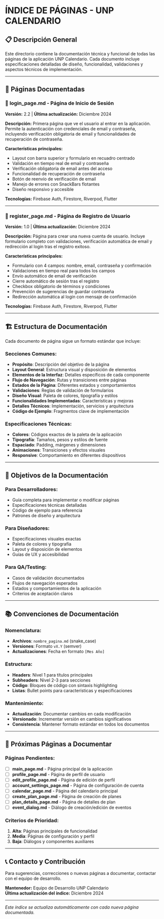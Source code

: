 # ÍNDICE DE PÁGINAS - UNP CALENDARIO

## 📋 Descripción General
Este directorio contiene la documentación técnica y funcional de todas las páginas de la aplicación UNP Calendario. Cada documento incluye especificaciones detalladas de diseño, funcionalidad, validaciones y aspectos técnicos de implementación.

---

## 📄 Páginas Documentadas

### 🔐 **login_page.md** - Página de Inicio de Sesión
**Versión:** 2.2 | **Última actualización:** Diciembre 2024

**Descripción:** Primera página que ve el usuario al entrar en la aplicación. Permite la autenticación con credenciales de email y contraseña, incluyendo verificación obligatoria de email y funcionalidades de recuperación de contraseña.

**Características principales:**
- Layout con barra superior y formulario en recuadro centrado
- Validación en tiempo real de email y contraseña
- Verificación obligatoria de email antes del acceso
- Funcionalidad de recuperación de contraseña
- Botón de reenvío de verificación de email
- Manejo de errores con SnackBars flotantes
- Diseño responsivo y accesible

**Tecnologías:** Firebase Auth, Firestore, Riverpod, Flutter

---

### 📝 **register_page.md** - Página de Registro de Usuario
**Versión:** 1.0 | **Última actualización:** Diciembre 2024

**Descripción:** Página para crear una nueva cuenta de usuario. Incluye formulario completo con validaciones, verificación automática de email y redirección al login tras el registro exitoso.

**Características principales:**
- Formulario con 4 campos: nombre, email, contraseña y confirmación
- Validaciones en tiempo real para todos los campos
- Envío automático de email de verificación
- Cierre automático de sesión tras el registro
- Checkbox obligatorio de términos y condiciones
- Prevención de sugerencias de guardar contraseña
- Redirección automática al login con mensaje de confirmación

**Tecnologías:** Firebase Auth, Firestore, Riverpod, Flutter

---

## 🏗️ **Estructura de Documentación**

Cada documento de página sigue un formato estándar que incluye:

### **Secciones Comunes:**
- **Propósito**: Descripción del objetivo de la página
- **Layout General**: Estructura visual y disposición de elementos
- **Elementos de la Interfaz**: Detalles específicos de cada componente
- **Flujo de Navegación**: Rutas y transiciones entre páginas
- **Estados de la Página**: Diferentes estados y comportamientos
- **Validaciones**: Reglas de validación de formularios
- **Diseño Visual**: Paleta de colores, tipografía y estilos
- **Funcionalidades Implementadas**: Características y mejoras
- **Detalles Técnicos**: Implementación, servicios y arquitectura
- **Código de Ejemplo**: Fragmentos clave de implementación

### **Especificaciones Técnicas:**
- **Colores**: Códigos exactos de la paleta de la aplicación
- **Tipografía**: Tamaños, pesos y estilos de fuente
- **Espaciado**: Padding, márgenes y dimensiones
- **Animaciones**: Transiciones y efectos visuales
- **Responsive**: Comportamiento en diferentes dispositivos

---

## 🎯 **Objetivos de la Documentación**

### **Para Desarrolladores:**
- Guía completa para implementar o modificar páginas
- Especificaciones técnicas detalladas
- Código de ejemplo para referencia
- Patrones de diseño y arquitectura

### **Para Diseñadores:**
- Especificaciones visuales exactas
- Paleta de colores y tipografía
- Layout y disposición de elementos
- Guías de UX y accesibilidad

### **Para QA/Testing:**
- Casos de validación documentados
- Flujos de navegación esperados
- Estados y comportamientos de la aplicación
- Criterios de aceptación claros

---

## 📚 **Convenciones de Documentación**

### **Nomenclatura:**
- **Archivos**: `nombre_pagina.md` (snake_case)
- **Versiones**: Formato `vX.Y` (semver)
- **Actualizaciones**: Fecha en formato `[Mes Año]`

### **Estructura:**
- **Headers**: Nivel 1 para títulos principales
- **Subheaders**: Nivel 2-3 para secciones
- **Código**: Bloques de código con sintaxis highlighting
- **Listas**: Bullet points para características y especificaciones

### **Mantenimiento:**
- **Actualización**: Documentar cambios en cada modificación
- **Versionado**: Incrementar versión en cambios significativos
- **Consistencia**: Mantener formato estándar en todos los documentos

---

## 🔄 **Próximas Páginas a Documentar**

### **Páginas Pendientes:**
- [ ] **main_page.md** - Página principal de la aplicación
- [ ] **profile_page.md** - Página de perfil de usuario
- [ ] **edit_profile_page.md** - Página de edición de perfil
- [ ] **account_settings_page.md** - Página de configuración de cuenta
- [ ] **calendar_page.md** - Página del calendario principal
- [ ] **create_plan_page.md** - Página de creación de planes
- [ ] **plan_details_page.md** - Página de detalles de plan
- [ ] **event_dialog.md** - Diálogo de creación/edición de eventos

### **Criterios de Prioridad:**
1. **Alta**: Páginas principales de funcionalidad
2. **Media**: Páginas de configuración y perfil
3. **Baja**: Diálogos y componentes auxiliares

---

## 📞 **Contacto y Contribución**

Para sugerencias, correcciones o nuevas páginas a documentar, contactar con el equipo de desarrollo.

**Mantenedor:** Equipo de Desarrollo UNP Calendario  
**Última actualización del índice:** Diciembre 2024

---

*Este índice se actualiza automáticamente con cada nueva página documentada.*
